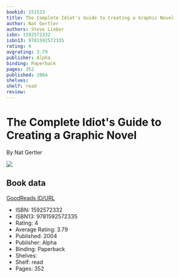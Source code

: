 ```yaml
---
bookid: 151533
title: The Complete Idiot's Guide to Creating a Graphic Novel
author: Nat Gertler
authors: Steve Lieber
isbn: 1592572332
isbn13: 9781592572335
rating: 4
avgrating: 3.79
publisher: Alpha
binding: Paperback
pages: 352
published: 2004
shelves: 
shelf: read
review: 
---
```


# The Complete Idiot's Guide to Creating a Graphic Novel

By Nat Gertler

![](https://i.gr-assets.com/images/S/compressed.photo.goodreads.com/books/1309285850l/151533.jpg)

## Book data

[GoodReads ID/URL](https://www.goodreads.com/book/show/151533)

- ISBN: 1592572332
- ISBN13: 9781592572335
- Rating: 4
- Average Rating: 3.79
- Published: 2004
- Publisher: Alpha
- Binding: Paperback
- Shelves: 
- Shelf: read
- Pages: 352

